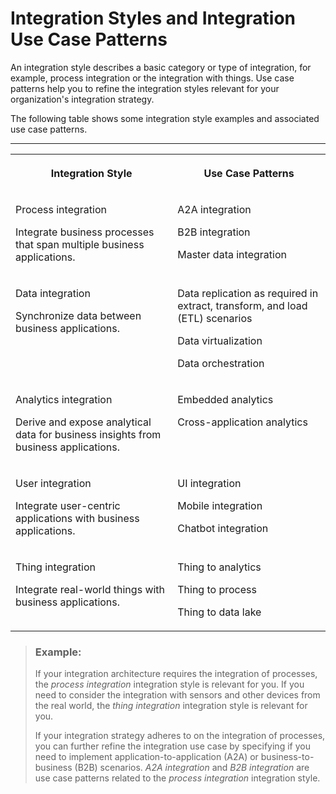 <!-- loio770909d1a3d045bd96d3e8939208eabd -->

# Integration Styles and Integration Use Case Patterns

An integration style describes a basic category or type of integration, for example, process integration or the integration with things. Use case patterns help you to refine the integration styles relevant for your organization's integration strategy.

The following table shows some integration style examples and associated use case patterns.

****


<table>
<tr>
<th valign="top">

Integration Style



</th>
<th valign="top">

Use Case Patterns



</th>
</tr>
<tr>
<td valign="top">

Process integration

Integrate business processes that span multiple business applications.



</td>
<td valign="top">

A2A integration

B2B integration

Master data integration



</td>
</tr>
<tr>
<td valign="top">

Data integration

Synchronize data between business applications.



</td>
<td valign="top">

Data replication as required in extract, transform, and load \(ETL\) scenarios

Data virtualization

Data orchestration



</td>
</tr>
<tr>
<td valign="top">

Analytics integration

Derive and expose analytical data for business insights from business applications.



</td>
<td valign="top">

Embedded analytics

Cross-application analytics



</td>
</tr>
<tr>
<td valign="top">

User integration

Integrate user-centric applications with business applications.



</td>
<td valign="top">

UI integration

Mobile integration

Chatbot integration



</td>
</tr>
<tr>
<td valign="top">

Thing integration

Integrate real-world things with business applications.



</td>
<td valign="top">

Thing to analytics

Thing to process

Thing to data lake



</td>
</tr>
</table>

> ### Example:  
> If your integration architecture requires the integration of processes, the *process integration* integration style is relevant for you. If you need to consider the integration with sensors and other devices from the real world, the *thing integration* integration style is relevant for you.
> 
> If your integration strategy adheres to on the integration of processes, you can further refine the integration use case by specifying if you need to implement application-to-application \(A2A\) or business-to-business \(B2B\) scenarios. *A2A integration* and *B2B integration* are use case patterns related to the *process integration* integration style.

